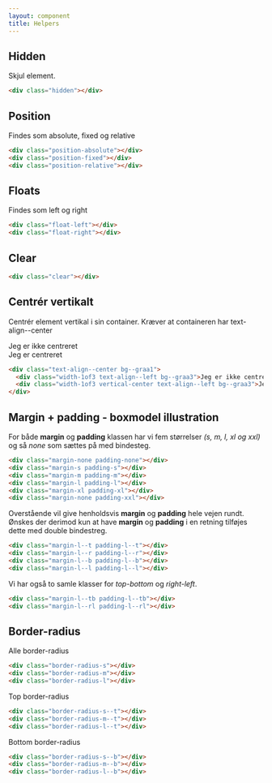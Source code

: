 ```yaml
---
layout: component
title: Helpers
---
```


## Hidden

Skjul element.

```html
<div class="hidden"></div>
```

## Position

Findes som absolute, fixed og relative

```html
<div class="position-absolute"></div>
<div class="position-fixed"></div>
<div class="position-relative"></div>
```

## Floats

Findes som left og right

```html
<div class="float-left"></div>
<div class="float-right"></div>
```

## Clear

```html
<div class="clear"></div>
```


## Centrér vertikalt

Centrér element vertikal i sin container. Kræver at containeren har text-align--center

<div class="text-align--center bg--graa1">
  <div class="width-1of3 text-align--left bg--graa3">Jeg er ikke centreret</div>
  <div class="width-1of3 vertical-center text-align--left bg--graa3">Jeg er centreret</div>
</div>

```html
<div class="text-align--center bg--graa1">
  <div class="width-1of3 text-align--left bg--graa3">Jeg er ikke centreret</div>
  <div class="width-1of3 vertical-center text-align--left bg--graa3">Jeg er centreret</div>
</div>
```

## Margin + padding - boxmodel illustration

For både **margin** og **padding** klassen har vi fem størrelser *(s, m, l, xl og xxl)* og så *none* som sættes på med bindesteg.

```html
<div class="margin-none padding-none"></div>
<div class="margin-s padding-s"></div>
<div class="margin-m padding-m"></div>
<div class="margin-l padding-l"></div>
<div class="margin-xl padding-xl"></div>
<div class="margin-none padding-xxl"></div>
```

Overstående vil give henholdsvis **margin** og **padding** hele vejen rundt. Ønskes der derimod kun at have **margin** og **padding** i en retning tilføjes dette med double bindestreg.

```html
<div class="margin-l--t padding-l--t"></div>
<div class="margin-l--r padding-l--r"></div>
<div class="margin-l--b padding-l--b"></div>
<div class="margin-l--l padding-l--l"></div>
```

Vi har også to samle klasser for *top-bottom* og *right-left*.

```html
<div class="margin-l--tb padding-l--tb"></div>
<div class="margin-l--rl padding-l--rl"></div>
```

## Border-radius

Alle border-radius
```html
<div class="border-radius-s"></div>
<div class="border-radius-m"></div>
<div class="border-radius-l"></div>
```

Top border-radius
```html
<div class="border-radius-s--t"></div>
<div class="border-radius-m--t"></div>
<div class="border-radius-l--t"></div>
```

Bottom border-radius
```html
<div class="border-radius-s--b"></div>
<div class="border-radius-m--b"></div>
<div class="border-radius-l--b"></div>
```
